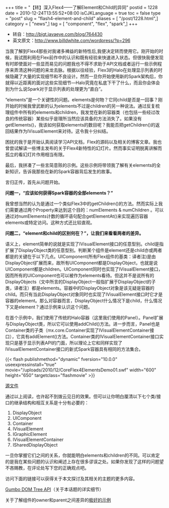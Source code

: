 +++
title = "【转】深入Flex4——了解Element和Child的异同"
postid = 1228
date = 2010-12-24T13:55:52+08:00
isCJKLanguage = true
toc = false
type = "post"
slug = "flash4-element-and-child"
aliases = [ "/post/1228.html",]
category = [ "news",]
tag = [ "component", "flex", "spark",]
+++


- 转自：<http://bigt.javaeye.com/blog/764430>
- 英文原文：<http://www.billdwhite.com/wordpress/?p=296>


当我了解到Flex4那些对我诸多裨益的新特性后,我便决定转而使用它。刚开始的时候，我试图利用在Flex前作中的认识和既有经验来快速进入状态。但很快我便发现有时即使面对一些显而易见的问题我也不得不求助于API文档或者运行一些示例程序来弄清这种问题的来龙去脉。根据以往经验，Flex3的Halo在处理显示列表的时候隐藏了大量的实现细节和不良设计。然而一旦你开始使用新的Spark架构后，你就得以近距离的面对这些实现细节—Halo究竟在私底下干了什么，而且你会体会到为什么说Spark对于显示列表的处理更为“直白”。

“elements”是一个关键性的问题。elements是何物？它同child是否是一回事？刚开始的时候我曾武断的认为elements不过是children的另一种说法。通过反复梳理组件中所有的elements和children，我发觉在新的容器类（也包括一些经过改良的传统容器）某些似乎是理所当然应该具备的方法消失了。如果没有getElements()，我该如何获取elements的数目呢？我能否把getChildren()的返回结果作为IVisualElement来对待。这令我十分纠结。

困扰的我于是开始认真阅读学习API文档，Flex的源码以及相关的博客文章。我也曾尝试解读一些博主发布的关于Flex4新特性的幻灯片。然而事实证明脱离讲解而孤立的看幻灯片作用相当有限。

最后，我拼凑了一些言简意赅的示例。这些示例将带领我了解有关elements的全新知识，告诉我那些在新的Spark容器背后发生的故事。<!--more-->

言归正传，首先从问题开始。

**问题一，“应该如何获得Spark容器的全部elements？”**

我曾想当然的认为是通过一个类似Flex3中的getChildren()的方法。然而实际上我们需要通过两个Property来达到这个目的：numElements & numChildren 。可以通过对numElements计数的循环语句配合getElementAt()来实现遍历容器elements或特定访问。这种方式还比较直观。

**问题二，“element和child的区别何在？”，让我们来看看两者的差异。**

语义上，element简单的说就是实现了IVisualElement接口的任意型别。child是指扩展了DisplayObject类的任意型别。判断某个组件是element还是child亦或两者都是的关键在于以下几点。UIComponent(所有Flex组件的基类：译者注)是由DisplayObject扩展而来，故所有UIComponent都是DisplayObject，也就是说UIComponent都是children。UIComponent同时也实现了IVisualElement接口，因而所有的UIComponent也可以被作为elements看待。但这并不是说所有的DisplayObjects（文中所言的DisplayObject一般指扩展于DisplayObject的子类，译者注）都是elements。容器中的DisplayObject对象是该无疑是容器的child。而只有当此DisplayObject对象同时也实现了IVisualElement接口时它才是容器的element。那么对容器而言，DisplayObject什么情况下是child，什么情况下又是element？通过示例来认识这个问题。

在首个示例中，我们使用了传统的Halo容器（这里我们使用的Panel）。Panel扩展与DisplayObject类，所以它可以使用addChild()方法。进一步而言，Panel也是Container类的子类（mx.core.Container实现了IVisualElementContainer接口），它具有addElement()方法。Container类的IVisualElementContainer接口实现只是基于显示列表API的门面，所以理论上它和同样实现了IVisualElementContainer接口的新式Spark容器具有相同的方法集合。

{{< flash publishmethod="dynamic" fversion="10.0.0" useexpressinstall="true" movie="/uploads/2010/12/CoreFlex4ElementsDemo01.swf" width="600" height="650" targetclass="flashmovie" >}}  

[源文件](http://www.billdwhite.com/wordpress/wp-content/demos/CoreFlex4ElementsDemo/srcview/CoreFlex4ElementsDemo03.html)

通过以上阅读，也许起不到拨云见日的效果。但可以让你明白厘清以下七个类/接口的继承结构和相互关系是十分有必要的：  

1. DisplayObject  
2. UIComponent  
3. Container  
4. IVisualElement  
5. IGraphicElement  
6. IVisualElementContainer  
7. ISharedDisplayObject

一旦你掌握它们之间的关系，你就能明白elements和children的不同。可以肯定的是我在某些问题的认识和阐述上存在很多谬误之处。如果你发现了这样的问题望不吝赐教，在评论处写下您的正确观点吧。

访问下面的链接可以获得关于本文探讨及其相关的主题的更多内容。

[Gumbo DOM Tree API](http://opensource.adobe.com/wiki/display/flexsdk/Gumbo+DOM+Tree+API)（关于本话题的详实细节）  

关于了解组件的owner和parent之间差异的[极好的示例](http://flexponential.com/2009/12/08/differences-between-ivisualelement-parent-and-ivisualelement-owner/)

